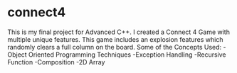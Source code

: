 # connect4
This is my final project for Advanced C++. I created a Connect 4 Game with multiple unique features.
This game includes an explosion features which randomly clears a full column on the board. 
Some of the Concepts Used:
    		-Object Oriented Programming Techniques
				-Exception Handling
		-Recursive Function
		-Composition
		-2D Array 
